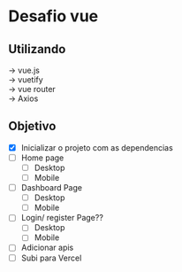 # Desafio vue

## Utilizando
-> vue.js  
-> vuetify  
-> vue router  
-> Axios   

## Objetivo

- [x] Inicializar o projeto com as dependencias  
- [ ] Home page  
    - [ ] Desktop  
    - [ ] Mobile
- [ ] Dashboard Page  
    - [ ] Desktop  
    - [ ] Mobile
- [ ] Login/ register Page??  
    - [ ] Desktop  
    - [ ] Mobile
- [ ] Adicionar apis  
- [ ] Subi para Vercel 
